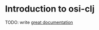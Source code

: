 # Introduction to osi-clj

TODO: write [great documentation](http://jacobian.org/writing/what-to-write/)
